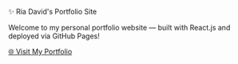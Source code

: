 ✨ Ria David's Portfolio Site

Welcome to my personal portfolio website — built with React.js and deployed via GitHub Pages!

[🌐 Visit My Portfolio](https://riadavid.github.io/portfolio-site/)


